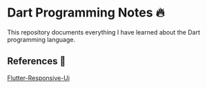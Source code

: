 # Dart Programming Notes 🔥
This repository documents everything I have learned about the Dart programming language.

## References 📎
[Flutter-Responsive-Ui](https://github.com/SashenJayathilaka/Flutter-Responsive-Ui.git)